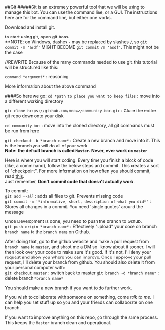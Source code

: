 ##Git
#####Git is an extremely powerful tool that we will be using to manage this bot. You can use the command line, or a GUI. 
The instructions here are for the command line, but either one works.

Download and install git. 


to start using git, open git bash. <br>
**NOTE: on Windows, dashes `-` may be replaced by slashes `/`, so `git commit -m 'asdf'` MIGHT BECOME `git commit /m 'asdf'`. This might not be the case

//REWRITE
Because of the many commands needed to use git, this tutorial will be structured like this:

`command *argument*`  :   reasoning

More information about the above command

####So here we go:
`cd *path to place you want to keep files`  :  move into a different working directory

`git clone https://github.com/mee42/community-bot.git`  :  Clone the entire git repo down onto your disk

`cd community-bot`  :  move into the cloned directory, all git commands must be run from here

`git checkout -b *branch name*`  :  Create a new branch and move into it. This is the branch you will do all of your work
<br>**Note: the default branch is called `Master`. Never, ever work on `master`**

Here is where you will start coding. Every time you finish a block of code (like, a commmand), follow the below steps and commit.
This creates a sort of "checkpoint". For more information on how often you should commit, read 
[this](https://stackoverflow.com/questions/107264/how-often-to-commit-changes-to-source-control). 
<br>Just remember, **Don't commit code that doesn't actually work**.

To commit:<br>
`git add --all`  :   adds all files to git. Prevents missing code<br>
`git commit -m '*informative, short, description of what you did*'`  :  Stores all changes in a commit. 
You need 'single quotes' around the message

Once Development is done, you need to push the branch to Github.<br>
`git push origin *branch name*`  :  Effectively "upload" your code on branch `branch name` to the `branch name` on Github.

After doing that, go to the github website and make a pull request from `branch name` to `master`,
and shoot me a DM so I know about it sooner. 
I will then look over your code to make sure it's good. If it's not, I'll deny your request and show you where you can improve.
Once I approve your pull request, I'll delete your branch from github. You should also delete it from your personal computer with:<br>
`git checkout master`  :  switch back to master
`git branch -d *branch name*`  :  delete branch `*branch name*`

You should make a new branch if you want to do further work.

If you wish to collaborate with someone on something, come *talk to me*. I can help you set stuff up so you and your friends can collaborate on one branch.

If you want to improve anything on this repo, go through the same process. This keeps the `Master` branch clean and operational.

